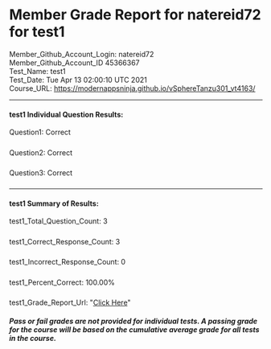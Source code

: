 # Member Grade Report for natereid72 for test1  
   
Member_Github_Account_Login: natereid72  
Member_Github_Account_ID 45366367  
Test_Name: test1  
Test_Date: Tue Apr 13 02:00:10 UTC 2021  
Course_URL: https://modernappsninja.github.io/vSphereTanzu301_vt4163/  
   
---  
#### test1 Individual Question Results:  
Question1: Correct  
#####  
Question2: Correct  
#####  
Question3: Correct  
#####  
---  
#### test1 Summary of Results:  
test1_Total_Question_Count: 3  
#####  
test1_Correct_Response_Count: 3  
#####  
test1_Incorrect_Response_Count: 0  
#####  
test1_Percent_Correct: 100.00%  
#####  
test1_Grade_Report_Url: "[Click Here](https://github.com/modernappsninjas/natereid72/blob/main/static/userdata/courses/vSphereTanzu301_vt4163/grade_report.pr178.test1.md)"
##### Pass or fail grades are not provided for individual tests. A passing grade for the course will be based on the cumulative average grade for all tests in the course.  
